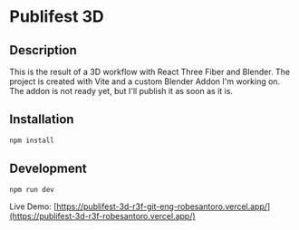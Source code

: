 # Publifest 3D

## Description

This is the result of a 3D workflow with React Three Fiber and Blender. The project is created with Vite and a custom Blender Addon I'm working on. The addon is not ready yet, but I'll publish it as soon as it is.

## Installation

```bash
npm install
```

## Development

```bash
npm run dev
```

Live Demo:
[https://publifest-3d-r3f-git-eng-robesantoro.vercel.app/](https://publifest-3d-r3f-robesantoro.vercel.app/)